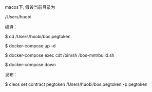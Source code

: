 macos下, 假设当前目录为

/Users/huobi

编译：

$ cd /Users/huobi/bos.pegtoken

$ docker-compose up -d

$ docker-compose exec cdt /bin/sh /bos-mnt/build.sh

$ docker-compose down

发布：

$ cleos set contract pegtoken /Users/huobi/bos.pegtoken -p pegtoken

